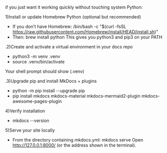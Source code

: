 if you just want it working quickly without touching system Python:

1)Install or update Homebrew Python (optional but recommended)

- If you don’t have Homebrew: /bin/bash -c "$(curl
  -fsSL https://raw.githubusercontent.com/Homebrew/install/HEAD/install.sh)"
- Then: brew install python This gives you python3 and pip3 on your PATH

.2)Create and activate a virtual environment in your docs repo

- python3 -m venv .venv
- source .venv/bin/activate

Your shell prompt should show (.venv)

.3)Upgrade pip and install MkDocs + plugins

- python -m pip install --upgrade pip
- pip install mkdocs mkdocs-material mkdocs-mermaid2-plugin mkdocs-awesome-pages-plugin

4)Verify installation

- mkdocs --version

5)Serve your site locally

- From the directory containing mkdocs.yml: mkdocs serve
  Open http://127.0.0.1:8000/ (or the address shown in the terminal).